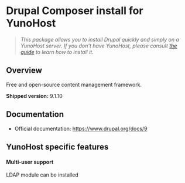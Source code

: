 # Drupal Composer install for YunoHost



> *This package allows you to install Drupal quickly and simply on a YunoHost server.
If you don't have YunoHost, please consult [the guide](https://yunohost.org/#/install) to learn how to install it.*

## Overview
Free and open-source content management framework.

**Shipped version:** 9.1.10



## Documentation

 * Official documentation: https://www.drupal.org/docs/9

## YunoHost specific features

#### Multi-user support

LDAP module can be installed



